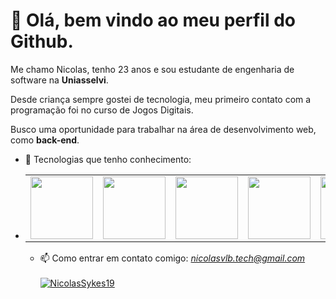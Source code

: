 # 👋 Olá, bem vindo ao meu perfil do Github.
<p>Me chamo Nicolas, tenho 23 anos e sou estudante de engenharia de software na <strong>Uniasselvi</strong>.</p>
<p>Desde criança sempre gostei de tecnologia, meu primeiro contato com a programação foi no curso de Jogos Digitais.</p>
<p>Busco uma oportunidade para trabalhar na área de desenvolvimento web, como <strong>back-end</strong>.</p>

- 🌱 Tecnologias que tenho conhecimento:
- <table>
  <tr>
    <td><img src="https://cdn.jsdelivr.net/gh/devicons/devicon@latest/icons/php/php-original.svg" width=100 height=100></td>
    <td><img src="https://cdn.jsdelivr.net/gh/devicons/devicon@latest/icons/csharp/csharp-original.svg" width=100 height=100></td>
    <td><img src="https://cdn.jsdelivr.net/gh/devicons/devicon@latest/icons/html5/html5-original.svg" width=100 height=100></td>
    <td><img src="https://cdn.jsdelivr.net/gh/devicons/devicon@latest/icons/css3/css3-original.svg" width=100 height=100></td>
    <td><img src="https://cdn.jsdelivr.net/gh/devicons/devicon@latest/icons/mysql/mysql-original.svg" width=100 height=100></td>
  </tr>
</table>

- 📫 Como entrar em contato comigo: <i>nicolasvlb.tech@gmail.com</i><br><br>
[![NicolasSykes19](https://github-readme-stats.vercel.app/api/top-langs/?username=NicolasBrum&hide=html&layout=compact&theme=default)](https://github.com/anuraghazra/github-readme-stats)
